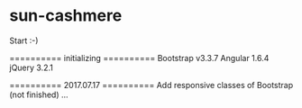 # sun-cashmere

Start :-)

========== initializing ==========
Bootstrap v3.3.7
Angular 1.6.4
jQuery 3.2.1

========== 2017.07.17 ==========
Add responsive classes of Bootstrap (not finished) ...
